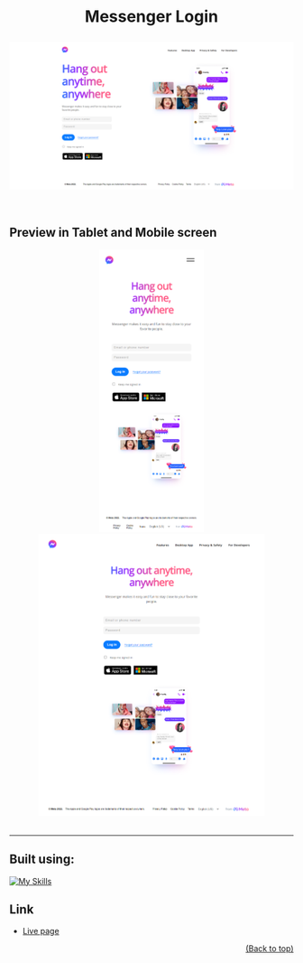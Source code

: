 <div id='top'><div>

# <strong><p align="center">Messenger Login</p></strong>

![Design preview for the Messenger Login in desktop](assets/screenshots/desktop.png)

<br>

## **Preview in Tablet and Mobile screen**

<div align="center">
   <a href="assets/screenshots/mobile.png"><img src="assets/screenshots/mobile.png" height="500rem"></a>
   <a href="assets/screenshots/desktop.png"><img src="assets/screenshots/tablet.png" height="500rem"></a>
</div>

<br> 

---

## **Built using:**

[![My Skills](https://skillicons.dev/icons?i=html,css,sass,js)](https://skillicons.dev)

## **Link**

- [Live page](https://geekcrasher.github.io/messenger-login/)

<p align="right"><a href='#top'>(Back to top)</a></p>

<br>
